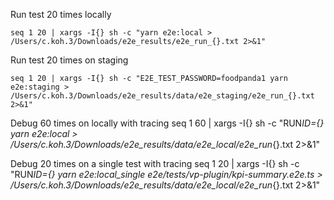 Run test 20 times locally

```
seq 1 20 | xargs -I{} sh -c "yarn e2e:local > /Users/c.koh.3/Downloads/e2e_results/e2e_run_{}.txt 2>&1"
```

Run test 20 times on staging

```
seq 1 20 | xargs -I{} sh -c "E2E_TEST_PASSWORD=foodpanda1 yarn e2e:staging > /Users/c.koh.3/Downloads/e2e_results/data/e2e_staging/e2e_run_{}.txt 2>&1"
```

Debug 60 times on locally with tracing
seq 1 60 | xargs -I{} sh -c "RUN*ID={} yarn e2e:local > /Users/c.koh.3/Downloads/e2e_results/data/e2e_local/e2e_run*{}.txt 2>&1"

Debug 20 times on a single test with tracing
seq 1 20 | xargs -I{} sh -c "RUN*ID={} yarn e2e:local_single e2e/tests/vp-plugin/kpi-summary.e2e.ts > /Users/c.koh.3/Downloads/e2e_results/data/e2e_local/e2e_run*{}.txt 2>&1"
